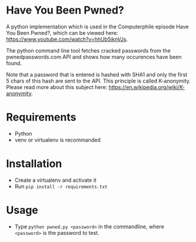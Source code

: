 # Have You Been Pwned?


A python implementation which is used in the Computerphile episode Have You Been Pwned?, which can be viewed here: https://www.youtube.com/watch?v=hhUb5iknVJs.

The python command line tool fetches cracked passwords from the pwnedpasswords.com API and shows how many occurences have been found.

Note that a password that is entered is hashed with SHA1 and only the first 5 chars of this hash are sent to the API. This principle is called K-anonymity. Please read more about this subject here: https://en.wikipedia.org/wiki/K-anonymity.

# Requirements
- Python
- venv or virtualenv is recommanded

# Installation
- Create a virtualenv and activate it
- Run `pip install -r requirements.txt`

# Usage
- Type `python pwned.py <password>` in the commandline, where `<password>` is the password to test.

